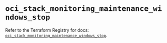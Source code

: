 # `oci_stack_monitoring_maintenance_windows_stop`

Refer to the Terraform Registry for docs: [`oci_stack_monitoring_maintenance_windows_stop`](https://registry.terraform.io/providers/oracle/oci/7.19.0/docs/resources/stack_monitoring_maintenance_windows_stop).
